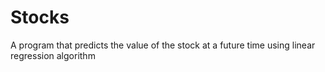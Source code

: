 # Stocks
A program that predicts the value of the stock at a future time using linear regression algorithm
